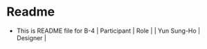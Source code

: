 # Readme

* This is README file for B-4
| Participant    | Role      |
| Yun Sung-Ho    | Designer  |